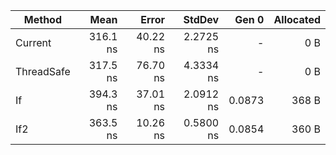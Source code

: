 |     Method |     Mean |    Error |    StdDev |  Gen 0 | Allocated |
|----------- |---------:|---------:|----------:|-------:|----------:|
|    Current | 316.1 ns | 40.22 ns | 2.2725 ns |      - |       0 B |
| ThreadSafe | 317.5 ns | 76.70 ns | 4.3334 ns |      - |       0 B |
|         If | 394.3 ns | 37.01 ns | 2.0912 ns | 0.0873 |     368 B |
|        If2 | 363.5 ns | 10.26 ns | 0.5800 ns | 0.0854 |     360 B |
